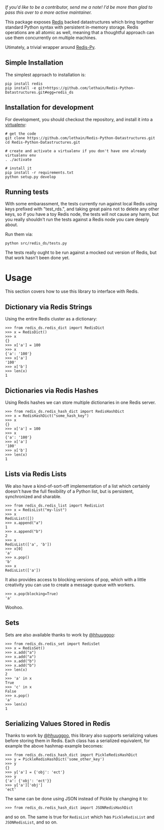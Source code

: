 [redis]: http://code.google.com/p/redis/ "Redis"
[redis-py]: http://github.com/andymccurdy/redis-py "Redis-Py"

*If you'd like to be a contributor, send me a note! I'd be more than glad to pass this over to a more active maintainer.*

This package exposes [Redis][redis] backed datastructures which bring together
standard Python syntax with persistent in-memory storage. Redis operations
are all atomic as well, meaning that a thoughtful approach can use them
concurrently on multiple machines.

Utimately, a trivial wrapper around [Redis-Py][redis-py].


## Simple Installation

The simplest approach to installation is:

    pip install redis
    pip install -e git+https://github.com/lethain/Redis-Python-Datastructures.git#egg=redis_ds

## Installation for development

For development, you should checkout the repository,
and install it into a [virtualenv](http://www.virtualenv.org/en/latest/):

    # get the code
    git clone https://github.com/lethain/Redis-Python-Datastructures.git
    cd Redis-Python-Datastructures.git

    # create and activate a virtualenv if you don't have one already
    virtualenv env
    . ./activate

    # install it
    pip install -r requirements.txt
    python setup.py develop


## Running tests

With some embarassment, the tests currently run against local Redis using keys
prefixed with "test_rds.", and taking great pains not to delete any other keys,
so if you have a toy Redis node, the tests will not cause any harm, but you really
shouldn't run the tests against a Redis node you care deeply about.

Run them via:

    python src/redis_ds/tests.py

The tests really ought to be run against a mocked out version of Redis, but that
work hasn't been done yet.


# Usage

This section covers how to use this library to interface with Redis.


## Dictionary via Redis Strings

Using the entire Redis cluster as a dictionary:


    >>> from redis_ds.redis_dict import RedisDict
    >>> x = RedisDict()
    >>> x
    {}
    >>> x['a'] = 100
    >>> x
    {'a': '100'}
    >>> x['a']
    '100'
    >>> x['b']
    >>> len(x)
    1

## Dictionaries via Redis Hashes

Using Redis hashes we can store multiple dictionaries in
one Redis server.

    >>> from redis_ds.redis_hash_dict import RedisHashDict
    >>> x = RedisHashDict("some_hash_key")
    >>> x
    {}
    >>> x['a'] = 100
    >>> x
    {'a': '100'}
    >>> x['a']
    '100'
    >>> x['b']
    >>> len(x)
    1

## Lists via Redis Lists

We also have a kind-of-sort-off implementation of a list which
certainly doesn't have the full flexibility of a Python list,
but is persistent, synchronized and sharable.

    >>> from redis_ds.redis_list import RedisList
    >>> x = RedisList("my-list")
    >>> x
    RedisList([])
    >>> x.append("a")
    1
    >>> x.append("b")
    2
    >>> x
    RedisList(['a', 'b'])
    >>> x[0]
    'a'
    >>> x.pop()
    'b'
    >>> x
    RedisList(['a'])

It also provides access to blocking versions of pop, which
with a little creativity you can use to create a message queue
with workers.

    >>> x.pop(blocking=True)
    'a'

Woohoo.

## Sets

Sets are also available thanks to work by [@hhuuggoo](https://github.com/hhuuggoo):

    >>> from redis_ds.redis_set import RedisSet
    >>> x = RedisSet()
    >>> x.add("a")
    >>> x.add("a")
    >>> x.add("b")
    >>> x.add("b")
    >>> len(x)
    2
    >>> 'a' in x
    True
    >>> 'c' in x
    False
    >>> x.pop()
    'a'
    >>> len(x)
    1


## Serializing Values Stored in Redis

Thanks to work by [@hhuuggoo](https://github.com/hhuuggoo), this library also
supports serializing values before storing them in Redis. Each class has a
serialized equivalent, for example the above hashmap example becomes:

    >>> from redis_ds.redis_hash_dict import PickleRedisHashDict
    >>> y = PickleRedisHashDict('some_other_key')
    >>> y
    {}
    >>> y['a'] = {'obj': 'ect'}
    >>> y
    {'a': {'obj': 'ect'}}
    >>> y['a']['obj']
    'ect'

The same can be done using JSON instead of Pickle by changing it to:

    >>> from redis_ds.redis_hash_dict import JSONRedisHashDict

and so on. The same is true for ``RedisList`` which has ``PickleRedisList``
and ``JSONRedisList``, and so on.
